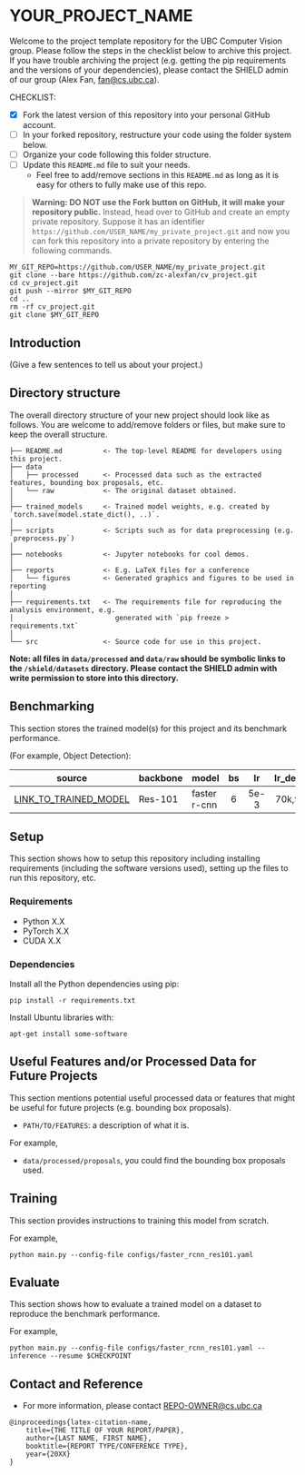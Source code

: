 # YOUR_PROJECT_NAME

Welcome to the project template repository for the UBC Computer Vision group. Please follow the steps in the checklist below to archive this project. If you have trouble archiving the project (e.g. getting the pip requirements and the versions of your dependencies), please contact the SHIELD admin of our group (Alex Fan, fan@cs.ubc.ca). 

CHECKLIST:
- [x] Fork the latest version of this repository into your personal GitHub account. 
- [ ] In your forked repository, restructure your code using the folder system below. 
- [ ] Organize your code following this folder structure.
- [ ] Update this `README.md` file to suit your needs.
  - Feel free to add/remove sections in this `README.md` as long as it is easy for others to fully make use of this repo.

> **Warning: DO NOT use the Fork button on GitHub, it will make your repository public.** Instead, head over to GitHub and create an empty private repository. Suppose it has an identifier `https://github.com/USER_NAME/my_private_project.git` and now you can fork this repository into a private repository by entering the following commands.

~~~
MY_GIT_REPO=https://github.com/USER_NAME/my_private_project.git
git clone --bare https://github.com/zc-alexfan/cv_project.git
cd cv_project.git 
git push --mirror $MY_GIT_REPO
cd ..
rm -rf cv_project.git
git clone $MY_GIT_REPO
~~~


## Introduction

(Give a few sentences to tell us about your project.)

## Directory structure

The overall directory structure of your new project should look like as follows. You are welcome to add/remove folders or files, but make sure to keep the overall structure.

```
├── README.md          <- The top-level README for developers using this project.
├── data
│   ├── processed      <- Processed data such as the extracted features, bounding box proposals, etc.
│   └── raw            <- The original dataset obtained. 
│
├── trained_models     <- Trained model weights, e.g. created by `torch.save(model.state_dict(), ..)`.
│
├── scripts            <- Scripts such as for data preprocessing (e.g. `preprocess.py`)
│
├── notebooks          <- Jupyter notebooks for cool demos. 
│
├── reports            <- E.g. LaTeX files for a conference
│   └── figures        <- Generated graphics and figures to be used in reporting
│
├── requirements.txt   <- The requirements file for reproducing the analysis environment, e.g.
│                         generated with `pip freeze > requirements.txt`
│
└── src                <- Source code for use in this project.
```

**Note: all files in `data/processed` and `data/raw` should be symbolic links to the `/shield/datasets` directory. Please contact the SHIELD admin with write permission to store into this directory.**

## Benchmarking

This section stores the trained model(s) for this project and its benchmark performance. 

(For example, Object Detection):

source  | backbone | model | bs | lr  | lr_decay | mAP@0.5 | mAP@0.50:0.95
--------|--------|--------|:------:|:------:|:-------:|:------:|:------:
[LINK_TO_TRAINED_MODEL](URL-TO-TRAINED-MODEL) | Res-101 | faster r-cnn | 6 | 5e-3 | 70k,90k | 24.8 | 12.8


## Setup

This section shows how to setup this repository including installing requirements (including the software versions used), setting up the files to run this repository, etc. 

### Requirements

- Python X.X
- PyTorch X.X
- CUDA X.X

### Dependencies

Install all the Python dependencies using pip:

~~~
pip install -r requirements.txt
~~~

Install Ubuntu libraries with: 

~~~
apt-get install some-software
~~~

## Useful Features and/or Processed Data for Future Projects

This section mentions potential useful processed data or features that might be useful for future projects (e.g. bounding box proposals).

- `PATH/TO/FEATURES`: a description of what it is.

For example,

- `data/processed/proposals`, you could find the bounding box proposals used. 

## Training

This section provides instructions to training this model from scratch. 

For example,
~~~
python main.py --config-file configs/faster_rcnn_res101.yaml
~~~

## Evaluate

This section shows how to evaluate a trained model on a dataset to reproduce the benchmark performance. 

For example,
~~~
python main.py --config-file configs/faster_rcnn_res101.yaml --inference --resume $CHECKPOINT
~~~

## Contact and Reference

- For more information, please contact REPO-OWNER@cs.ubc.ca

~~~
@inproceedings{latex-citation-name,
    title={THE TITLE OF YOUR REPORT/PAPER},
    author={LAST NAME, FIRST NAME},
    booktitle={REPORT TYPE/CONFERENCE TYPE},
    year={20XX}
}
~~~
